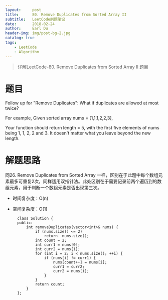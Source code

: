 ```yaml
---
layout:     post
title:      80. Remove Duplicates from Sorted Array II
subtitle:   LeetCode刷题笔记
date:       2018-02-24
author:     Earl Du
header-img: img/post-bg-2.jpg
catalog: true
tags:
    - LeetCode
    - Algorithm
---
```


>详解LeetCode-80. Remove Duplicates from Sorted Array II 题目

# 题目 #

Follow up for "Remove Duplicates":
What if duplicates are allowed at most twice?

For example,
Given sorted array nums = [1,1,1,2,2,3],

Your function should return length = 5, with the first five elements of nums being 1, 1, 2, 2 and 3. It doesn't matter what you leave beyond the new length.


# 解题思路 #

同26. Remove Duplicates from Sorted Array 一样，区别在于此题中每个数组元素最多可重复2次，同样适用双指针法。此处区别在于需要记录前两个遍历到的数组元素，用于判断一个数组元素是否出现第三次。

- 时间复杂度：O(n)
- 空间复杂度：O(1)


		class Solution {
		public:
		    int removeDuplicates(vector<int>& nums) {
		        if (nums.size() <= 2)
		            return  nums.size();
		        int count = 2;
		        int curr1 = nums[0];
		        int curr2 = nums[1];
		        for (int i = 2; i < nums.size(); ++i) {
		            if (nums[i] != curr1) {
		                nums[count++] = nums[i];
		                curr1 = curr2;
		                curr2 = nums[i];
		            }
		        }
		        return count;
		    }
		};